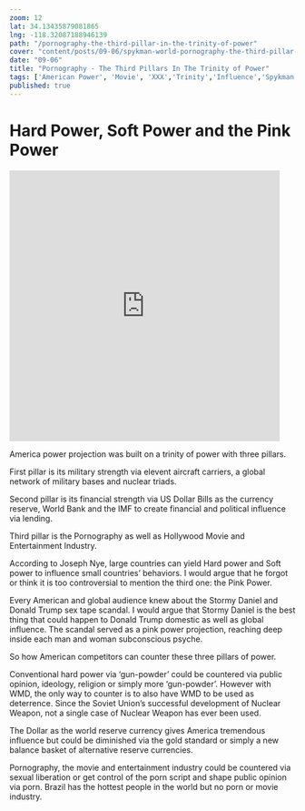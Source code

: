 ```yaml
--- 
zoom: 12
lat: 34.13435879081865
lng: -118.32087188946139
path: "/pornography-the-third-pillar-in-the-trinity-of-power"
cover: "content/posts/09-06/spykman-world-pornography-the-third-pillar-in-the-trinity-of-power.png"
date: "09-06"
title: "Pornography - The Third Pillars In The Trinity of Power"
tags: ['American Power', 'Movie', 'XXX','Trinity','Influence','Spykman World','Nicholas Spykman']    
published: true
---
```

# Hard Power, Soft Power and the Pink Power
<iframe src="https://www.facebook.com/plugins/video.php?href=https%3A%2F%2Fwww.facebook.com%2Fspykmanworld%2Fvideos%2F439026116703745%2F&show_text=0&width=476" width="476" height="476" style="border:none;overflow:hidden" scrolling="no" frameborder="0" allowTransparency="true" allowFullScreen="true"></iframe>

America power projection was built on a trinity of power with three pillars. 

First pillar is its military strength via elevent aircraft carriers, a global network of military bases and nuclear triads. 

Second pillar is its financial strength via US Dollar Bills as the currency reserve, World Bank and the IMF to create financial and political influence via lending. 

Third pillar is the Pornography as well as Hollywood Movie and Entertainment Industry. 

According to Joseph Nye, large countries can yield Hard power and Soft power to influence small countries’ behaviors. I would argue that he forgot or think it is too controversial to mention the third one: the Pink Power. 

Every American and global audience knew about the Stormy Daniel and Donald Trump sex tape scandal. I would argue that Stormy Daniel is the best thing that could happen to Donald Trump domestic as well as global influence. The scandal served as a pink power projection, reaching deep inside each man and woman subconscious psyche.  

So how American competitors can counter these three pillars of power. 

Conventional hard power via ‘gun-powder’ could be countered via public opinion, ideology, religion or simply more ‘gun-powder’. However with WMD, the only way to counter is to also have WMD to be used as deterrence. Since the Soviet Union’s successful development of Nuclear Weapon, not a single case of Nuclear Weapon has ever been used.  

The Dollar as the world reserve currency gives America tremendous influence but could be diminished via the gold standard or simply a new balance basket of alternative reserve currencies.

Pornography, the movie and entertainment industry could be countered via  sexual liberation or get control of the porn script and shape public opinion via porn. Brazil has the hottest people in the world but no porn or movie industry.